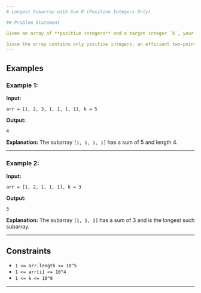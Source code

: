 ```yaml
---
# Longest Subarray with Sum K (Positive Integers Only)

## Problem Statement

Given an array of **positive integers** and a target integer `k`, your task is to find the **length of the longest subarray** whose elements sum up to `k`.

Since the array contains only positive integers, an efficient two-pointer or sliding window approach can be used.
---
```


## Examples

### Example 1:

**Input:**

```
arr = [1, 2, 3, 1, 1, 1, 1], k = 5
```

**Output:**

```
4
```

**Explanation:**
The subarray `[1, 1, 1, 1]` has a sum of 5 and length 4.

---

### Example 2:

**Input:**

```
arr = [1, 2, 1, 1, 1], k = 3
```

**Output:**

```
3
```

**Explanation:**
The subarray `[1, 1, 1]` has a sum of 3 and is the longest such subarray.

---

## Constraints

- `1 <= arr.length <= 10^5`
- `1 <= arr[i] <= 10^4`
- `1 <= k <= 10^9`

---
